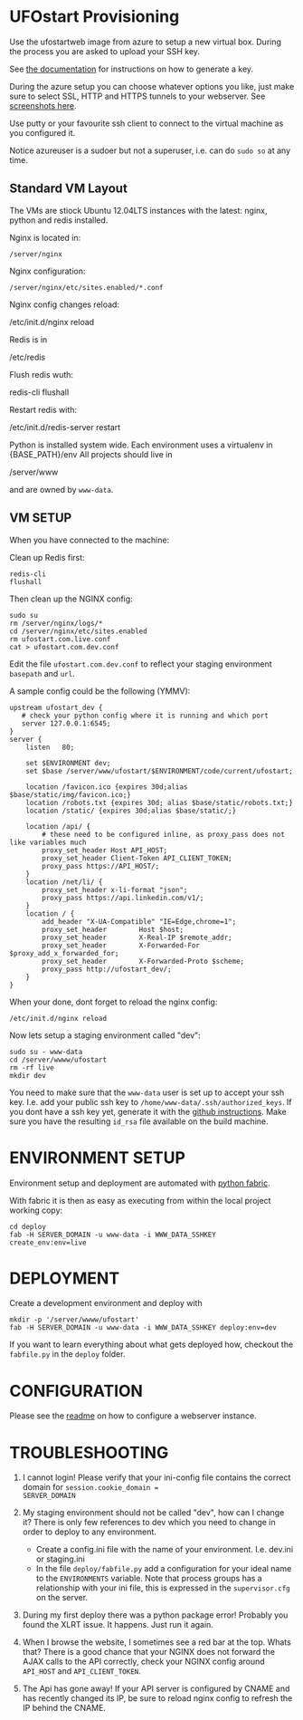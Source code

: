 UFOstart Provisioning
=====================

Use the ufostartweb image from azure to setup a new virtual box. During the process you are asked to upload your SSH key.

See <a href="http://www.windowsazure.com/en-us/manage/linux/how-to-guides/ssh-into-linux/">the documentation</a> for instructions on how to generate a key.

During the azure setup you can choose whatever options you like, just make sure to select SSL, HTTP and HTTPS tunnels to your webserver. See <a href="AZURE.md">screenshots here</a>.

Use putty or your favourite ssh client to connect to the virtual machine as you configured it.

Notice azureuser is a sudoer but not a superuser, i.e. can do <code>sudo so</code> at any time.


Standard VM Layout
------------------

The VMs are stiock Ubuntu 12.04LTS instances with the latest: nginx, python and redis installed.

Nginx is located in:

    /server/nginx
    
Nginx configuration:

    /server/nginx/etc/sites.enabled/*.conf

Nginx config changes reload:

  /etc/init.d/nginx reload
  
  
Redis is in

  /etc/redis
  
Flush redis wuth:

  redis-cli
  flushall

Restart redis with:

  /etc/init.d/redis-server restart

Python is installed system wide. Each environment uses a virtualenv in {BASE_PATH}/env
All projects should live in

  /server/www
  
and are owned by <code>www-data</code>.


VM SETUP
--------


When you have connected to the machine:

Clean up Redis first:

    redis-cli
    flushall


Then clean up the NGINX config:

    sudo su
    rm /server/nginx/logs/*
    cd /server/nginx/etc/sites.enabled
    rm ufostart.com.live.conf
    cat > ufostart.com.dev.conf
  
  
Edit the file <code>ufostart.com.dev.conf</code> to reflect your staging environment <code>basepath</code> and <code>url</code>.

A sample config could be the following (YMMV):

    upstream ufostart_dev {
       # check your python config where it is running and which port
       server 127.0.0.1:6545;
    }
    server {
        listen   80;

        set $ENVIRONMENT dev;
        set $base /server/www/ufostart/$ENVIRONMENT/code/current/ufostart;

        location /favicon.ico {expires 30d;alias $base/static/img/favicon.ico;}
        location /robots.txt {expires 30d; alias $base/static/robots.txt;}
        location /static/ {expires 30d;alias $base/static/;}

        location /api/ {
            # these need to be configured inline, as proxy_pass does not like variables much
            proxy_set_header Host API_HOST;
            proxy_set_header Client-Token API_CLIENT_TOKEN;
            proxy_pass https://API_HOST/;
        }
        location /net/li/ {
            proxy_set_header x-li-format "json";
            proxy_pass https://api.linkedin.com/v1/;
        }
        location / {
            add_header "X-UA-Compatible" "IE=Edge,chrome=1";
            proxy_set_header        Host $host;
            proxy_set_header        X-Real-IP $remote_addr;
            proxy_set_header        X-Forwarded-For $proxy_add_x_forwarded_for;
            proxy_set_header        X-Forwarded-Proto $scheme;
            proxy_pass http://ufostart_dev/;
        }
    }

When your done, dont forget to reload the nginx config:

    /etc/init.d/nginx reload


Now lets setup a staging environment called "dev":

    sudo su - www-data
    cd /server/wwww/ufostart
    rm -rf live
    mkdir dev
    
You need to make sure that the <code>www-data</code> user is set up to accept your ssh key. 
I.e. add your public ssh key to <code>/home/www-data/.ssh/authorized_keys</code>.
If you dont have a ssh key yet, generate it with the <a href="https://help.github.com/articles/generating-ssh-keys">github instructions</a>. 
Make sure you have the resulting <code>id_rsa</code> file available on the build machine.
    
ENVIRONMENT SETUP
=================

Environment setup and deployment are automated with <a href="http://docs.fabfile.org/en/latest/">python fabric</a>.
    
With fabric it is then as easy as executing from within the local project working copy:

    cd deploy
    fab -H SERVER_DOMAIN -u www-data -i WWW_DATA_SSHKEY create_env:env=live


DEPLOYMENT
==========
    
Create a development environment and deploy with

    mkdir -p '/server/wwww/ufostart'
    fab -H SERVER_DOMAIN -u www-data -i WWW_DATA_SSHKEY deploy:env=dev

    
If you want to learn everything about what gets deployed how, checkout the <code>fabfile.py</code> in the <code>deploy</code> folder.


CONFIGURATION
=============

Please see the <a href="README.md">readme</a> on how to configure a webserver instance.


TROUBLESHOOTING
===============

1. I cannot login!
    Please verify that your ini-config file contains the correct domain for <code>session.cookie_domain = SERVER_DOMAIN</code>

2. My staging environment should not be called "dev", how can I change it?
    There is only few references to dev which you need to change in order to deploy to any environment. 
    * Create a config.ini file with the name of your environment. I.e. dev.ini or staging.ini
    * In the file <code>deploy/fabfile.py</code> add a configuration for your ideal name to the <code>ENVIRONMENTS</code> variable. Note that process groups has a relationship with your ini file, this is expressed in the <code>supervisor.cfg</code> on the server.

3. During my first deploy there was a python package error!
    Probably you found the XLRT issue. It happens. Just run it again.

4. When I browse the website, I sometimes see a red bar at the top. Whats that?
    There is a good chance that your NGINX does not forward the AJAX calls to the API correctly, check your NGINX config around <code>API_HOST</code> and <code>API_CLIENT_TOKEN</code>.
    
    
5. The Api has gone away!
    If your API server is configured by CNAME and has recently changed its IP, be sure to reload nginx config to refresh the IP behind the CNAME.